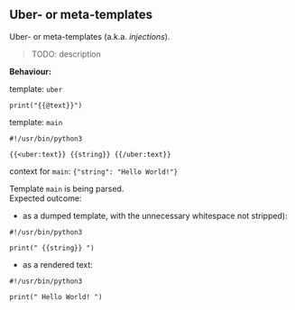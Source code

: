 ## Uber- or meta-templates

Uber- or meta-templates (a.k.a. *injections*).

> TODO: description

**Behaviour:**

template: `uber`

```
print("{{@text}}")
```

template: `main`

```
#!/usr/bin/python3

{{<uber:text}} {{string}} {{/uber:text}}
```

context for `main`: `{"string": "Hello World!"}`

Template `main` is being parsed.  
Expected outcome:

- as a dumped template, with the unnecessary whitespace not stripped):

```
#!/usr/bin/python3

print(" {{string}} ")

```

- as a rendered text:

```
#!/usr/bin/python3

print(" Hello World! ")

```



